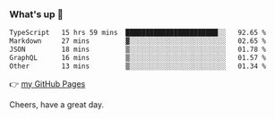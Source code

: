 ### What's up 👋

<!--START_SECTION:waka-->

```txt
TypeScript   15 hrs 59 mins  ███████████████████████░░   92.65 %
Markdown     27 mins         ▓░░░░░░░░░░░░░░░░░░░░░░░░   02.65 %
JSON         18 mins         ▒░░░░░░░░░░░░░░░░░░░░░░░░   01.78 %
GraphQL      16 mins         ▒░░░░░░░░░░░░░░░░░░░░░░░░   01.57 %
Other        13 mins         ▒░░░░░░░░░░░░░░░░░░░░░░░░   01.34 %
```

<!--END_SECTION:waka-->

👉 [my GitHub Pages](https://ykzhukian.github.io)

Cheers, have a great day.

